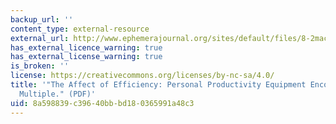 ```yaml
---
backup_url: ''
content_type: external-resource
external_url: http://www.ephemerajournal.org/sites/default/files/8-2mackenzie.pdf
has_external_licence_warning: true
has_external_license_warning: true
is_broken: ''
license: https://creativecommons.org/licenses/by-nc-sa/4.0/
title: '"The Affect of Efficiency: Personal Productivity Equipment Encounters the
  Multiple." (PDF)'
uid: 8a598839-c396-40bb-bd18-0365991a48c3
---
```

